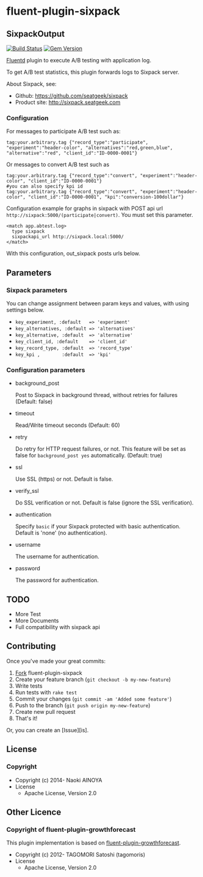 # fluent-plugin-sixpack

## SixpackOutput

[![Build Status](https://travis-ci.org/ainoya/fluent-plugin-sixpack.svg?branch=master)](https://travis-ci.org/ainoya/fluent-plugin-sixpack)
[![Gem Version](https://badge.fury.io/rb/fluent-plugin-sixpack.svg)](http://badge.fury.io/rb/fluent-plugin-sixpack)

[Fluentd](http://fluentd.org) plugin to execute A/B testing with application log.

To get A/B test statistics, this plugin forwards logs to Sixpack server.

About Sixpack, see:
* Github: https://github.com/seatgeek/sixpack
* Product site: http://sixpack.seatgeek.com

### Configuration

For messages to participate A/B test such as:

    tag:your.arbitrary.tag {"record_type":"participate", "experiment":"header-color", "alternatives":"red,green,blue", "alternative":"red", "client_id":"ID-0000-0001"}

Or messages to convert A/B test such as

    tag:your.arbitrary.tag {"record_type":"convert", "experiment":"header-color", "client_id":"ID-0000-0001"}
    #you can also specify kpi id
    tag:your.arbitrary.tag {"record_type":"convert", "experiment":"header-color", "client_id":"ID-0000-0001", "kpi":"conversion-100dollar"}

Configuration example for graphs in sixpack with POST api url `http://sixpack:5000/(participate|convert)`. You must set this parameter.

    <match app.abtest.log>
      type sixpack
      sixpackapi_url http://sixpack.local:5000/
    </match>

With this configuration, out_sixpack posts urls below.

## Parameters

### Sixpack parameters

You can change assignment between param keys and values, with using settings below.

- `key_experiment, :default   => 'experiment'`
- `key_alternatives, :default => 'alternatives'`
- `key_alternative, :default  => 'alternative'`
- `key_client_id, :default    => 'client_id'`
- `key_record_type, :default  => 'record_type'`
- `key_kpi ,        :default  => 'kpi'`

### Configuration parameters

* background_post

    Post to Sixpack in background thread, without retries for failures (Default: false)

* timeout

    Read/Write timeout seconds (Default: 60)

* retry

    Do retry for HTTP request failures, or not. This feature will be set as false for `background_post yes` automatically. (Default: true)

* ssl

    Use SSL (https) or not. Default is false.

* verify\_ssl

    Do SSL verification or not. Default is false (ignore the SSL verification).

* authentication

    Specify `basic` if your Sixpack protected with basic authentication. Default is 'none' (no authentication).

* username

    The username for authentication.

* password

    The password for authentication.

## TODO

* More Test
* More Documents
* Full compatibility with sixpack api

## Contributing

Once you've made your great commits:

1. [Fork][fk] fluent-plugin-sixpack
2. Create your feature branch (``git checkout -b my-new-feature``)
3. Write tests
4. Run tests with ``rake test``
5. Commit your changes (``git commit -am 'Added some feature'``)
6. Push to the branch (``git push origin my-new-feature``)
7. Create new pull request
8. That's it!

Or, you can create an [Issue][is].

## License

### Copyright

* Copyright (c) 2014- Naoki AINOYA
* License
  * Apache License, Version 2.0

## Other Licence

### Copyright of fluent-plugin-growthforecast

This plugin implementation is based on [fluent-plugin-growthforecast](https://github.com/tagomoris/fluent-plugin-growthforecast).

* Copyright (c) 2012- TAGOMORI Satoshi (tagomoris)
* License
  * Apache License, Version 2.0

[fk]: http://help.github.com/forking/
